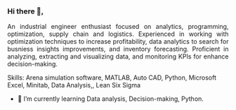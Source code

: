 ### Hi there 👋, 
<div align="justify">An industrial engineer enthusiast focused on analytics, programming, optimization, supply chain and logistics. Experienced in working with optimization techniques to increase profitability, data analytics to search for busniess insights improvements, and inventory forecasting. Proficient in analyzing, extracting and visualizing data, and monitoring KPIs for enhance decision-making. </div>

Skills: Arena simulation software, MATLAB, Auto CAD, Python, Microsoft Excel, Minitab, Data Analysis,, Lean Six Sigma 

- 🌱 I’m currently learning Data analysis, Decision-making, Python. 








<!--
**AbdalrahmanAAK/AbdalrahmanAAK** is a ✨ _special_ ✨ repository because its `README.md` (this file) appears on your GitHub profile.

Here are some ideas to get you started:

- 🔭 I’m currently working on ...
- 🌱 I’m currently learning ...
- 👯 I’m looking to collaborate on ...
- 🤔 I’m looking for help with ...
- 💬 Ask me about ...
- 📫 How to reach me: ...
- 😄 Pronouns: ...
- ⚡ Fun fact: ...
-->
